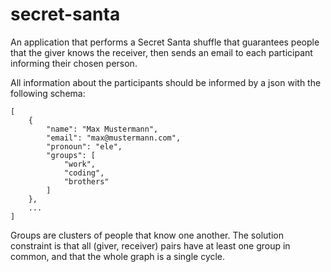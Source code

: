 # secret-santa

An application that performs a Secret Santa shuffle that guarantees people that the giver knows the receiver, then sends an email to each participant informing their chosen person.

All information about the participants should be informed by a json with the following schema: 

```
[
    {
        "name": "Max Mustermann",
        "email": "max@mustermann.com",
        "pronoun": "ele",
        "groups": [
            "work",
            "coding",
            "brothers"
        ]
    },
    ...
]
```

Groups are clusters of people that know one another. The solution constraint is that all (giver, receiver) pairs have at least one group in common, and that the whole graph is a single cycle.
